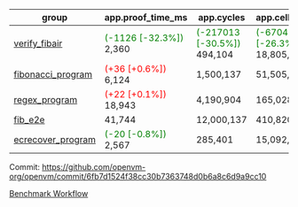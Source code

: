 | group | app.proof_time_ms | app.cycles | app.cells_used | leaf.proof_time_ms | leaf.cycles | leaf.cells_used |
| -- | -- | -- | -- | -- | -- | -- |
| [verify_fibair](https://github.com/openvm-org/openvm/blob/benchmark-results/benchmarks-pr/1219/verify_fibair-6fb7d1524f38cc30b7363748d0b6a8c6d9a9cc10.md) |<span style='color: green'>(-1126 [-32.3%])</span> 2,360 | <span style='color: green'>(-217013 [-30.5%])</span> 494,104 | <span style='color: green'>(-6704192 [-26.3%])</span> 18,805,083 |- | - | - |
| [fibonacci_program](https://github.com/openvm-org/openvm/blob/benchmark-results/benchmarks-pr/1219/fibonacci-6fb7d1524f38cc30b7363748d0b6a8c6d9a9cc10.md) |<span style='color: red'>(+36 [+0.6%])</span> 6,124 |  1,500,137 |  51,505,102 |- | - | - |
| [regex_program](https://github.com/openvm-org/openvm/blob/benchmark-results/benchmarks-pr/1219/regex-6fb7d1524f38cc30b7363748d0b6a8c6d9a9cc10.md) |<span style='color: red'>(+22 [+0.1%])</span> 18,943 |  4,190,904 |  165,028,173 |- | - | - |
| [fib_e2e](https://github.com/openvm-org/openvm/blob/benchmark-results/benchmarks-pr/1219/fib_e2e-6fb7d1524f38cc30b7363748d0b6a8c6d9a9cc10.md) | 41,744 |  12,000,137 |  410,820,430 | 55,371 |  12,341,978 |  479,859,011 |
| [ecrecover_program](https://github.com/openvm-org/openvm/blob/benchmark-results/benchmarks-pr/1219/ecrecover-6fb7d1524f38cc30b7363748d0b6a8c6d9a9cc10.md) |<span style='color: green'>(-20 [-0.8%])</span> 2,567 |  285,401 |  15,092,297 |- | - | - |


Commit: https://github.com/openvm-org/openvm/commit/6fb7d1524f38cc30b7363748d0b6a8c6d9a9cc10

[Benchmark Workflow](https://github.com/openvm-org/openvm/actions/runs/12800750157)
